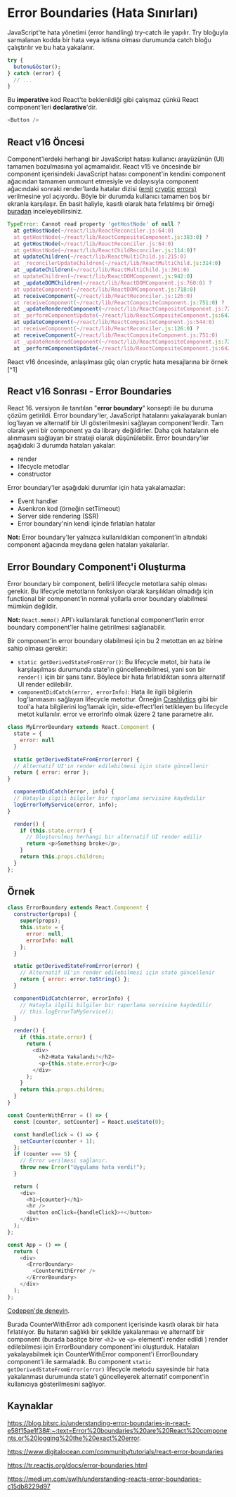 # Error Boundaries (Hata Sınırları)

JavaScript'te hata yönetimi (error handling) try-catch ile yapılır. Try bloğuyla sarmalanan kodda bir hata veya istisna olması durumunda catch bloğu çalıştırılır ve bu hata yakalanır. 

```javascript
try {
  butonuGöster();
} catch (error) {
  // ...
}
```

Bu **imperative** kod React'te beklenildiği gibi çalışmaz çünkü React component'leri **declarative**'dir. 

```javascript
<Button />
```

## React v16 Öncesi 

Component'lerdeki herhangi bir JavaScript hatası kullanıcı arayüzünün (UI) tamamen bozulmasına yol açmamalıdır. React v15 ve öncesinde bir component içerisindeki JavaScript hatası component'in kendini component ağacından tamamen unmount etmesiyle ve dolayısıyla component ağacındaki sonraki render'larda hatalar dizisi ([emit](https://github.com/facebook/react/issues/4026) [cryptic](https://github.com/facebook/react/issues/6895) [errors)](https://github.com/facebook/react/issues/8579) verilmesine yol açıyordu. Böyle bir durumda kullanıcı tamamen boş bir ekranla karşılaşır. En basit haliyle, kasıtlı olarak hata fırlatılmış bir örneği [buradan](https://codepen.io/Kodluyoruz/pen/eYdGBzr?editors=1111) inceleyebilirsiniz.

```javascript
TypeError: Cannot read property 'getHostNode' of null ?
  at getHostNode(~/react/lib/ReactReconciler.js:64:0)
  at getHostNode(~/react/lib/ReactCompositeComponent.js:383:0) ?
  at getHostNode(~/react/lib/ReactReconciler.js:64:0)
  at getHostNode(~/react/lib/ReactChildReconciler.js:114:0)?
  at updateChildren(~/react/lib/ReactMultiChild.js:215:0)
  at _reconcilerUpdateChildren(~/react/lib/ReactMultiChild.js:314:0)
  at _updateChildren(~/react/lib/ReactMultiChild.js:301:0)
  at updateChildren(~/react/lib/ReactDOMComponent.js:942:0)
  at _updateDOMChildren(~/react/lib/ReactDOMComponent.js:760:0) ?
  at updateComponent(~/react/lib/ReactDOMComponent.js:718:0)
  at receiveComponent(~/react/lib/ReactReconciler.js:126:0)
  at receiveComponent(~/react/lib/ReactCompositeComponent.js:751:0) ?
  at _updateRenderedComponent(~/react/lib/ReactCompositeComponent.js:721:0)
  at _performComponentUpdate(~/react/lib/ReactCompositeComponent.js:642:0)
  at updateComponent(~/react/lib/ReactCompositeComponent.js:544:0)
  at receiveComponent(~/react/lib/ReactReconciler.js:126:0) ?
  at receiveComponent(~/react/lib/ReactCompositeComponent.js:751:0)
  at _updateRenderedComponent(~/react/lib/ReactCompositeComponent.js:721:0)
  at _performComponentUpdate(~/react/lib/ReactCompositeComponent.js:642:0)
```

React v16 öncesinde,  anlaşılması güç olan cryptic hata mesajlarına bir örnek [^1]

## React v16 Sonrası - Error Boundaries

React 16. versiyon ile tanıtılan "**error boundary**" konsepti ile bu duruma çözüm getirildi. Error boundary'ler, JavaScript hatalarını yakalayarak bunları log'layan ve alternatif bir UI gösterilmesini sağlayan component'lerdir. Tam olarak yeni bir component ya da library değildirler. Daha çok hataların ele alınmasını sağlayan bir strateji olarak düşünülebilir. Error boundary'ler aşağıdaki 3 durumda hataları yakalar:

-  render
- lifecycle metodlar
- constructor

Error boundary'ler aşağıdaki durumlar için hata yakalamazlar:

- Event handler
- Asenkron kod (örneğin setTimeout)
- Server side rendering (SSR)
- Error boundary'nin kendi içinde fırlatılan hatalar

**Not:** Error boundary'ler yalnızca kullanıldıkları component'in altındaki component ağacında meydana gelen hataları yakalarlar.

## Error Boundary Component'i Oluşturma

Error boundary bir component, belirli lifecycle metotlara sahip olması gerekir. Bu lifecycle metotların fonksiyon olarak karşılıkları olmadığı için functional bir component'in normal yollarla error boundary olabilmesi mümkün değildir. 

**Not:** `React.memo()` API'ı kullanılarak functional component'lerin error boundary component'ler haline getirilmesi sağlanabilir.    

Bir component'in error boundary olabilmesi için bu 2 metottan en az birine sahip olması gerekir:

- `static getDerivedStateFromError()`: Bu lifecycle metot, bir hata ile karşılaşılması durumunda state'in güncellenebilmesi, yani son bir `render()` için bir şans tanır. Böylece bir hata fırlatıldıktan sonra alternatif UI render edilebilir. 
- `componentDidCatch(error, errorInfo)`: Hata ile ilgili bilgilerin log'lanmasını sağlayan lifecycle metottur. Örneğin [Crashlytics](https://firebase.google.com/products/crashlytics/) gibi bir tool'a hata bilgilerini log'lamak için, side-effect'leri tetikleyen bu lifecycle metot kullanılır. error ve errorInfo olmak üzere 2 tane parametre alır.

```javascript
class MyErrorBoundary extends React.Component {
  state = {
    error: null
  }

  static getDerivedStateFromError(error) {
  // Alternatif UI'ın render edilebilmesi için state güncellenir
  return { error: error };
}

  componentDidCatch(error, info) {
  // Hatayla ilgili bilgiler bir raporlama servisine kaydedilir
  logErrorToMyService(error, info);
}

  render() {
    if (this.state.error) {
      // Oluşturulmuş herhangi bir alternatif UI render edilir
      return <p>Something broke</p>;
    }
    return this.props.children;
  }
};
```



## Örnek

```javascript
class ErrorBoundary extends React.Component {
  constructor(props) {
    super(props);
    this.state = {
      error: null,
      errorInfo: null
    };
  }

  static getDerivedStateFromError(error) {
    // Alternatif UI'ın render edilebilmesi için state güncellenir
    return { error: error.toString() };
  }

  componentDidCatch(error, errorInfo) {
    // Hatayla ilgili bilgiler bir raporlama servisine kaydedilir
    // this.logErrorToMyService();
  }

  render() {
    if (this.state.error) {
      return (
        <div>
          <h2>Hata Yakalandı!</h2>
          <p>{this.state.error}</p>
        </div>
      );
    }
    return this.props.children;
  }
}

const CounterWithError = () => {
  const [counter, setCounter] = React.useState(0);

  const handleClick = () => {
    setCounter(counter + 1);
  };
  if (counter === 5) {
    // Error verilmesi sağlanır.
    throw new Error("Uygulama hata verdi!");
  }

  return (
    <div>
      <h1>{counter}</h1>
      <hr />
      <button onClick={handleClick}>+</button>
    </div>
  );
};

const App = () => {
  return (
    <div>
      <ErrorBoundary>
        <CounterWithError />
      </ErrorBoundary>
    </div>
  );
};
```

[Codepen'de deneyin](https://codepen.io/Kodluyoruz/pen/WNGZozX?editors=1111).

Burada CounterWithError adlı component içerisinde kasıtlı olarak bir hata fırlatılıyor. Bu hatanın sağlıklı bir şekilde yakalanması ve alternatif bir component (burada basitçe birer `<h2>` ve `<p>` element'i render edildi ) render edilebilmesi için ErrorBoundary component'ini oluşturduk. Hataları yakalayabilmek için CounterWithError component'i ErrorBoundary component'i ile sarmaladık. Bu component  `static getDerivedStateFromError(error)` lifecycle metodu sayesinde bir hata yakalanması durumunda state'i güncelleyerek alternatif component'in kullanıcıya gösterilmesini sağlıyor. 

## Kaynaklar

https://blog.bitsrc.io/understanding-error-boundaries-in-react-e58f15ae1f38#:~:text=Error%20boundaries%20are%20React%20components,or%20logging%20the%20exact%20error.

https://www.digitalocean.com/community/tutorials/react-error-boundaries

https://tr.reactjs.org/docs/error-boundaries.html

https://medium.com/swlh/understanding-reacts-error-boundaries-c15db8229d97